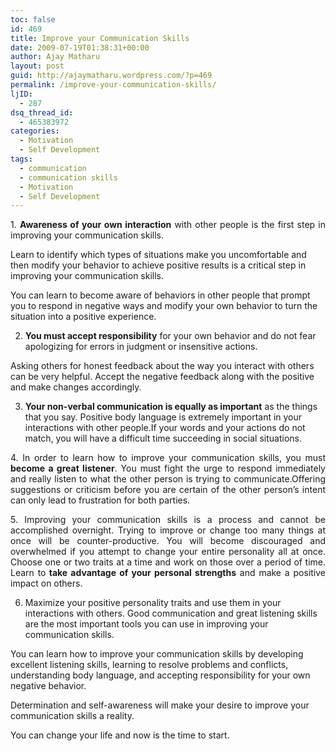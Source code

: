```yaml
---
toc: false
id: 469
title: Improve your Communication Skills
date: 2009-07-19T01:38:31+00:00
author: Ajay Matharu
layout: post
guid: http://ajaymatharu.wordpress.com/?p=469
permalink: /improve-your-communication-skills/
ljID:
  - 287
dsq_thread_id:
  - 465383972
categories:
  - Motivation
  - Self Development
tags:
  - communication
  - communication skills
  - Motivation
  - Self Development
---
```

<p align="justify">
  1. <strong>Awareness of your own interaction</strong> with other people is the first step in improving your communication skills.
</p>

Learn to identify which types of situations make you uncomfortable and then modify your behavior to achieve positive results is a critical step in improving your communication skills.

You can learn to become aware of behaviors in other people that prompt you to respond in negative ways and modify your own behavior to turn the situation into a positive experience.

2. **You must accept responsibility** for your own behavior and do not fear apologizing for errors in judgment or insensitive actions.

Asking others for honest feedback about the way you interact with others can be very helpful. Accept the negative feedback along with the positive and make changes accordingly.

3. **Your non-verbal communication is equally as important** as the things that you say. Positive body language is extremely important in your interactions with other people.If your words and your actions do not match, you will have a difficult time succeeding in social situations.

<p align="justify">
  4. In order to learn how to improve your communication skills, you must <strong>become a great listener</strong>. You must fight the urge to respond immediately and really listen to what the other person is trying to communicate.Offering suggestions or criticism before you are certain of the other person&#8217;s intent can only lead to frustration for both parties.
</p>

<p align="justify">
  5. Improving your communication skills is a process and cannot be accomplished overnight. Trying to improve or change too many things at once will be counter-productive. You will become discouraged and overwhelmed if you attempt to change your entire personality all at once. Choose one or two traits at a time and work on those over a period of time. Learn to<strong> take advantage of your personal strengths</strong> and make a positive impact on others.
</p>

6. Maximize your positive personality traits and use them in your interactions with others. Good communication and great listening skills are the most important tools you can use in improving your communication skills.
  
You can learn how to improve your communication skills by developing excellent listening skills, learning to resolve problems and conflicts, understanding body language, and accepting responsibility for your own negative behavior.

Determination and self-awareness will make your desire to improve your communication skills a reality.

You can change your life and now is the time to start.
